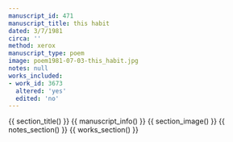 ```yaml
---
manuscript_id: 471
manuscript_title: this habit
dated: 3/7/1981
circa: ''
method: xerox
manuscript_type: poem
image: poem1981-07-03-this_habit.jpg
notes: null
works_included:
- work_id: 3673
  altered: 'yes'
  edited: 'no'
---
```


{{ section_title() }}
{{ manuscript_info() }}
{{ section_image() }}
{{ notes_section() }}
{{ works_section() }}
